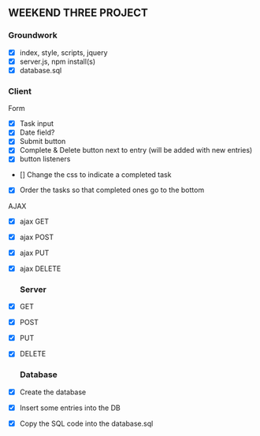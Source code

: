 ## WEEKEND THREE PROJECT

### Groundwork

- [x] index, style, scripts, jquery
- [x] server.js, npm install(s)
- [x] database.sql

### Client

Form

- [x] Task input
- [x] Date field?
- [x] Submit button
- [x] Complete & Delete button next to entry (will be added with new entries)
- [x] button listeners
- [] Change the css to indicate a completed task
- [x] Order the tasks so that completed ones go to the bottom

AJAX

- [x] ajax GET
- [x] ajax POST
- [x] ajax PUT
- [x] ajax DELETE

  ### Server

- [x] GET
- [x] POST
- [x] PUT
- [x] DELETE

  ### Database

- [x] Create the database
- [x] Insert some entries into the DB
- [x] Copy the SQL code into the database.sql
